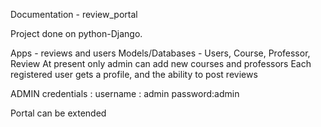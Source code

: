 Documentation - review_portal


Project done on python-Django.

Apps - reviews and users
Models/Databases - Users, Course, Professor, Review
At present only admin can add new courses and professors
Each registered user gets a profile, and the ability to post reviews

ADMIN credentials : 
  username : admin
  password:admin
  
Portal can be extended
  
  
